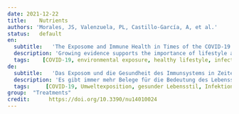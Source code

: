 ```yaml
---
date: 2021-12-22
title:    Nutrients 
authors: 'Morales, JS, Valenzuela, PL, Castillo-García, A, et al.'
status:   default
en:
  subtitle:   'The Exposome and Immune Health in Times of the COVID-19 Pandemic'
  description: 'Growing evidence supports the importance of lifestyle and environmental exposures-collectively referred to as the ’exposome’-for ensuring immune health. In this narrative review, we summarize and discuss the effects of the different exposome components (physical activity, body weight management, diet, sun exposure, stress, sleep and circadian rhythms, pollution, smoking, and gut microbiome) on immune function and inflammation, particularly in the context of the current coronavirus disease 2019 (COVID-19) pandemic. We highlight the potential role of ’exposome improvements’ in the prevention-or amelioration, once established-of this disease as well as their effect on the response to vaccination. In light of the existing evidence, the promotion of a healthy exposome should be a cornerstone in the prevention and management of the COVID-19 pandemic and other eventual pandemics.'
  tags:    [COVID-19, environmental exposure, healthy lifestyle, infectious diseases, vaccines]
de: 
  subtitle:   'Das Exposom und die Gesundheit des Immunsystems in Zeiten der COVID-19-Pandemie'
  description: 'Es gibt immer mehr Belege für die Bedeutung des Lebensstils und der Umwelteinflüsse - zusammenfassend als ’Exposom’ bezeichnet - für die Gesundheit des Immunsystems. In dieser Übersichtsarbeit fassen wir die Auswirkungen der verschiedenen Exposom-Komponenten (körperliche Aktivität, Körpergewichtsmanagement, Ernährung, Sonnenexposition, Stress, Schlaf und zirkadiane Rhythmen, Umweltverschmutzung, Rauchen und Darmmikrobiom) auf die Immunfunktion und Entzündung zusammen und diskutieren sie, insbesondere im Zusammenhang mit der aktuellen Coronavirus-Pandemie 2019 (COVID-19). Wir beleuchten die potenzielle Rolle von "Exposomverbesserungen" bei der Prävention - oder bei der Verbesserung, wenn sie einmal etabliert sind - dieser Krankheit sowie ihre Auswirkungen auf die Reaktion auf Impfungen. In Anbetracht der vorliegenden Erkenntnisse sollte die Förderung eines gesunden Exposoms ein Eckpfeiler bei der Prävention und dem Management der COVID-19-Pandemie und anderer möglicher Pandemien sein.'
  tags:     [COVID-19, Umweltexposition, gesunder Lebensstil, Infektionskrankheiten, Impfstoffe]
group:  "Treatments"
credit:      https://doi.org/10.3390/nu14010024
---
```


